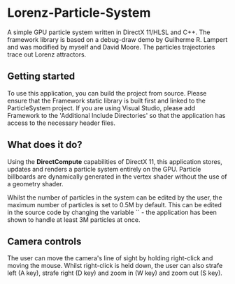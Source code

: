# Lorenz-Particle-System
A simple GPU particle system written in DirectX 11/HLSL and C++.
The framework library is based on a debug-draw demo by Guilherme R. Lampert and was modified by myself and David Moore.
The particles trajectories trace out Lorenz attractors.

<h2>Getting started</h2>
<p>To use this application, you can build the project from source. Please ensure that the Framework static library is built first 
and linked to the ParticleSystem project. If you are using Visual Studio, please add Framework to the 'Additional Include Directories' 
so that the application has access to the necessary header files.</p>

<h2>What does it do?</h2>
<p>Using the <b>DirectCompute</b> capabilities of DirectX 11, this application stores, updates and renders a particle system 
entirely on the GPU. Particle billboards are dynamically generated in the vertex shader without the use of a geometry shader.</p>

<p>Whilst the number of particles in the system can be edited by the user, the maximum number of particles is set to 0.5M by default.
This can be edited in the source code by changing the variable `<ParticleSystemApp::m_maxNumParticles>` - the application has been
shown to handle at least 3M particles at once.</p>

<h2>Camera controls</h2>
<p>The user can move the camera's line of sight by holding right-click and moving the mouse. Whilst right-click is held down, the user can also strafe left (A key), strafe right (D key) and zoom in (W key) and zoom out (S key).</p>
